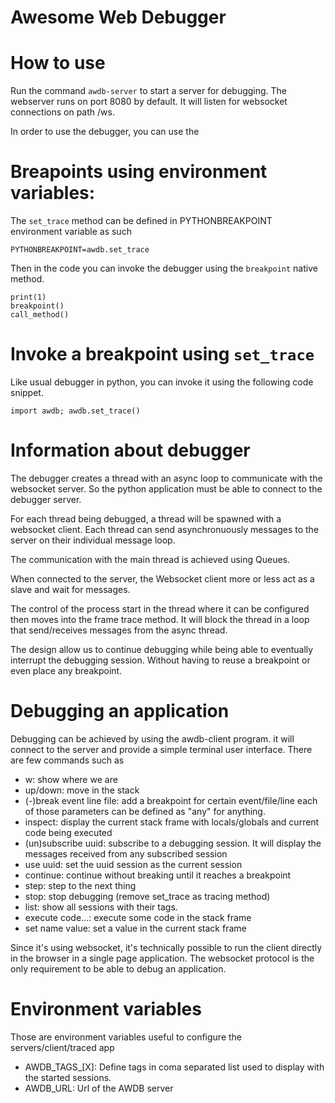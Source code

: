 Awesome Web Debugger
====================

How to use
==========

Run the command `awdb-server` to start a server for debugging. The webserver runs on port 8080 by
default. It will listen for websocket connections on path /ws.

In order to use the debugger, you can use the 

Breapoints using environment variables:
=======================================

The `set_trace` method can be defined in PYTHONBREAKPOINT environment variable as such

    PYTHONBREAKPOINT=awdb.set_trace

Then in the code you can invoke the debugger using the `breakpoint` native method.

    print(1)
    breakpoint()
    call_method()

Invoke a breakpoint using `set_trace`
=====================================

Like usual debugger in python, you can invoke it using the following code snippet.

    import awdb; awdb.set_trace()


Information about debugger
==========================

The debugger creates a thread with an async loop to communicate with the websocket
server. So the python application must be able to connect to the debugger server.

For each thread being debugged, a thread will be spawned with a websocket client.
Each thread can send asynchronuously messages to the server on their individual message loop.

The communication with the main thread is achieved using Queues.

When connected to the server, the Websocket client more or less act as a slave and wait for messages.

The control of the process start in the thread where it can be configured then moves into the frame trace
method. It will block the thread in a loop that send/receives messages from the async thread.

The design allow us to continue debugging while being able to eventually interrupt the debugging session.
Without having to reuse a breakpoint or even place any breakpoint.


Debugging an application
========================

Debugging can be achieved by using the awdb-client program. it will connect to the server and provide a simple
terminal user interface. There are few commands such as

- w: show where we are
- up/down: move in the stack 
- (-)break event line file: add a breakpoint for certain event/file/line each of those parameters can be defined as "any" for anything.
- inspect: display the current stack frame with locals/globals and current code being executed
- (un)subscribe uuid: subscribe to a debugging session. It will display the messages received from any subscribed session
- use uuid: set the uuid session as the current session
- continue: continue without breaking until it reaches a breakpoint
- step: step to the next thing
- stop: stop debugging (remove set_trace as tracing method)
- list: show all sessions with their tags.
- execute code...: execute some code in the stack frame
- set name value: set a value in the current stack frame

Since it's using websocket, it's technically possible to run the client directly in the browser in a single page application.
The websocket protocol is the only requirement to be able to debug an application.



Environment variables
=====================

Those are environment variables useful to configure the servers/client/traced app

- AWDB_TAGS_[X]: Define tags in coma separated list used to display with the started sessions.
- AWDB_URL: Url of the AWDB server
